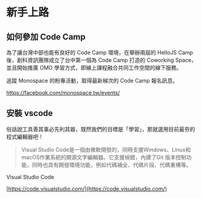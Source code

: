 # 新手上路

## 如何參加 Code Camp

為了讓台灣中部也能有良好的 Code Camp 環境，在舉辦兩屆的 HelloJS Camp 後，創科資訊團隊成立了台中第一個為 Code Camp 打造的 Coworking Space，並且開始推廣 OMO 學習方式，即線上課程融合共同工作空間的線下服務。

追蹤 Monospace 的粉專活動，取得最新梯次的 Code Camp 報名訊息。

https://facebook.com/monospace.tw/events/

## 安裝 vscode

俗話說工具善其事必先利其器，既然我們的目標是「學習」，那就選用目前最夯的程式編輯器吧！

> Visual Studio Code是一個由微軟開發的，同時支援Windows、Linux和macOS作業系統的開源文字編輯器。它支援偵錯，內建了Git 版本控制功能，同時也具有開發環境功能，例如代碼補全、代碼片段、代碼重構等。

Visual Studio Code

[https://code.visualstudio.com/](https://code.visualstudio.com/)

